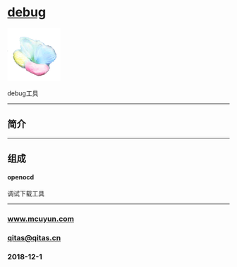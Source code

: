 ﻿# [debug](https://github.com/mcuyun/debug) 

[![sites](mcuyun/mcuyun.png)](http://www.mcuyun.com)

debug工具

---

## 简介


---

## 组成

#### openocd

调试下载工具 

---

###  www.mcuyun.com  
###  qitas@qitas.cn
###  2018-12-1
